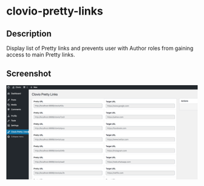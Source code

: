 # clovio-pretty-links

## Description

Display list of Pretty links and prevents user with Author roles from gaining access to main Pretty links.

## Screenshot

<img src="screenshot.png" alt="Screenshot of Clovio Pretty Links" />
